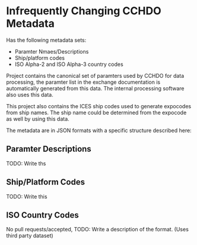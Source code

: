 Infrequently Changing CCHDO Metadata
====================================
Has the following metadata sets:

* Paramter Nmaes/Descriptions
* Ship/platform codes
* ISO Alpha-2 and ISO Alpha-3 country codes

Project contains the canonical set of paramters used by CCHDO for data
processing, the paramter list in the exchange documentation is
automatically generated from this data. The internal processing software
also uses this data.

This project also contains the ICES ship codes used to generate
expocodes from ship names. The ship name could be determined from the
expocode as well by using this data.

The metadata are in JSON formats with a specific structure described
here:

Paramter Descriptions
---------------------
TODO: Write ths

Ship/Platform Codes
-------------------
TODO: Write this

ISO Country Codes
-----------------
No pull requests/accepted, TODO: Write a description of the format.
(Uses third party dataset)
